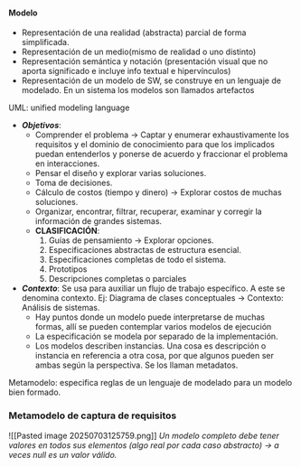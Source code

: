 #### **Modelo**

* Representación de una realidad (abstracta) parcial de forma simplificada.
* Representación de un medio(mismo de realidad o uno distinto)
* Representación semántica y notación (presentación visual que no aporta significado e incluye info textual e hipervínculos)
* Representación de un modelo de SW, se construye en un lenguaje de modelado.
	En un sistema los modelos son llamados artefactos

UML: unified modeling language

* ***Objetivos***: 
	* Comprender el problema → Captar y enumerar exhaustivamente los requisitos y el dominio de conocimiento para que los implicados puedan entenderlos y ponerse de acuerdo y fraccionar el problema en interacciones.
	- Pensar el diseño y explorar varias soluciones.
	- Toma de decisiones.
	- Cálculo de costos (tiempo y dinero) → Explorar costos de muchas soluciones.
	- Organizar, encontrar, filtrar, recuperar, examinar y corregir la información de grandes sistemas.
	- **CLASIFICACIÓN**: 
		1. Guías de pensamiento → Explorar opciones.
		2. Especificaciones abstractas de estructura esencial.
		3. Especificaciones completas de todo el sistema.
		4. Prototipos
		5. Descripciones completas o parciales
* ***Contexto***: 
	Se usa para auxiliar un flujo de trabajo específico. A este se denomina contexto. Ej: Diagrama de clases conceptuales → Contexto: Análisis de sistemas.
	* Hay puntos donde un modelo puede interpretarse de muchas formas, allí se pueden contemplar varios modelos de ejecución
	- La especificación se modela por separado de la implementación.
	- Los modelos describen instancias. Una cosa es descripción o instancia en referencia a otra cosa, por que algunos pueden ser ambas según la perspectiva. Se los llaman metadatos. 

Metamodelo: especifica reglas de un lenguaje de modelado para un modelo bien formado. 

### Metamodelo de captura de requisitos 

![[Pasted image 20250703125759.png]]
*Un modelo completo debe tener valores en todos sus elementos (algo real por cada caso abstracto) → a veces null es un valor válido.*

